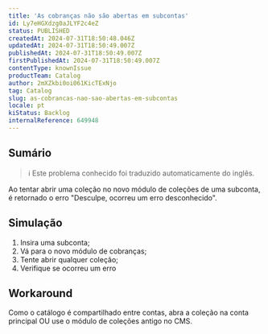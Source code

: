 ```yaml
---
title: 'As cobranças não são abertas em subcontas'
id: Ly7eHGXdzg0aJLYF2c4eZ
status: PUBLISHED
createdAt: 2024-07-31T18:50:48.046Z
updatedAt: 2024-07-31T18:50:49.007Z
publishedAt: 2024-07-31T18:50:49.007Z
firstPublishedAt: 2024-07-31T18:50:49.007Z
contentType: knownIssue
productTeam: Catalog
author: 2mXZkbi0oi061KicTExNjo
tag: Catalog
slug: as-cobrancas-nao-sao-abertas-em-subcontas
locale: pt
kiStatus: Backlog
internalReference: 649948
---
```


## Sumário

>ℹ️ Este problema conhecido foi traduzido automaticamente do inglês.


Ao tentar abrir uma coleção no novo módulo de coleções de uma subconta, é retornado o erro "Desculpe, ocorreu um erro desconhecido".

## Simulação



1. Insira uma subconta;
2. Vá para o novo módulo de cobranças;
3. Tente abrir qualquer coleção;
4. Verifique se ocorreu um erro

## Workaround



Como o catálogo é compartilhado entre contas, abra a coleção na conta principal OU use o módulo de coleções antigo no CMS.

